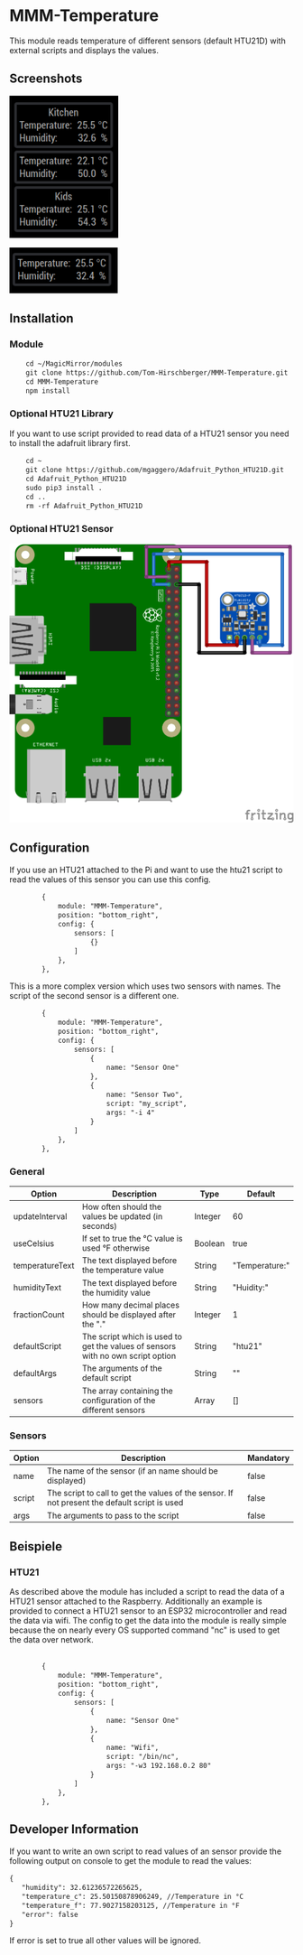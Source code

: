 # MMM-Temperature ##
This module reads temperature of different sensors (default HTU21D) with external scripts and displays the values.

## Screenshots ##
![alt text](https://github.com/Tom-Hirschberger/MMM-Temperature/raw/master/examples/threeSensorsOneNameless.png "Three Sensors")

![alt text](https://github.com/Tom-Hirschberger/MMM-Temperature/raw/master/examples/oneNamelessSensor.png "One Sensor")

## Installation ##
### Module ###
```
    cd ~/MagicMirror/modules
    git clone https://github.com/Tom-Hirschberger/MMM-Temperature.git
    cd MMM-Temperature
    npm install
```

### Optional HTU21 Library ###
If you want to use script provided to read data of a HTU21 sensor you need to install the adafruit library first.
```
    cd ~
    git clone https://github.com/mgaggero/Adafruit_Python_HTU21D.git
    cd Adafruit_Python_HTU21D
    sudo pip3 install .
    cd ..
    rm -rf Adafruit_Python_HTU21D
```

### Optional HTU21 Sensor ###
![alt text](https://github.com/Tom-Hirschberger/MMM-Temperature/raw/master/examples/htu21/htu21.png "Wiring HTU21")

## Configuration ##
If you use an HTU21 attached to the Pi and want to use the htu21 script to read the values of this sensor you can use this config.

```json5
        {
            module: "MMM-Temperature",
	        position: "bottom_right",
	        config: {
		        sensors: [
                    {}
                ]
            },
        },
```

This is a more complex version which uses two sensors with names. The script of the second sensor is a different one.

```json5
        {
            module: "MMM-Temperature",
            position: "bottom_right",
            config: {
			    sensors: [
                    {
                        name: "Sensor One"
                    },
                    {
                        name: "Sensor Two",
                        script: "my_script",
                        args: "-i 4"
                    }
                ]
            },
        },
```

### General ###
| Option  | Description | Type | Default |
| ------- | --- | --- | --- |
| updateInterval | How often should the values be updated (in seconds) | Integer | 60 |
| useCelsius | If set to true the °C value is used °F otherwise | Boolean | true |
| temperatureText | The text displayed before the temperature value | String | "Temperature:" |
| humidityText | The text displayed before the humidity value | String | "Huidity:" |
| fractionCount | How many decimal places should be displayed after the "." | Integer | 1 |
| defaultScript | The script which is used to get the values of sensors with no own script option | String | "htu21" |
| defaultArgs | The arguments of the default script | String | "" |
| sensors | The array containing the configuration of the different sensors | Array | [] |

### Sensors ###
| Option  | Description | Mandatory |
| ------- | --- | --- |
| name | The name of the sensor (if an name should be displayed) | false |
| script | The script to call to get the values of the sensor. If not present the default script is used | false |
| args | The arguments to pass to the script | false |

## Beispiele ##
### HTU21 ###
As described above the module has included a script to read the data of a HTU21 sensor attached to the Raspberry.
Additionally an example is provided to connect a HTU21 sensor to an ESP32 microcontroller and read the data via wifi.
The config to get the data into the module is really simple because the on nearly every OS supported command "nc" is used to get the data over network.
```json5

        {
			module: "MMM-Temperature",
			position: "bottom_right",
			config: {
				sensors: [
					{
                        name: "Sensor One"
                    },
					{
						name: "Wifi",
						script: "/bin/nc",
						args: "-w3 192.168.0.2 80"
					}
				]
			},
		},

```


## Developer Information ##
If you want to write an own script to read values of an sensor provide the following output on console to get the module to read the values:
```json5
{
   "humidity": 32.61236572265625,
   "temperature_c": 25.50150878906249, //Temperature in °C
   "temperature_f": 77.9027158203125, //Temperature in °F
   "error": false
}
```

If error is set to true all other values will be ignored.
